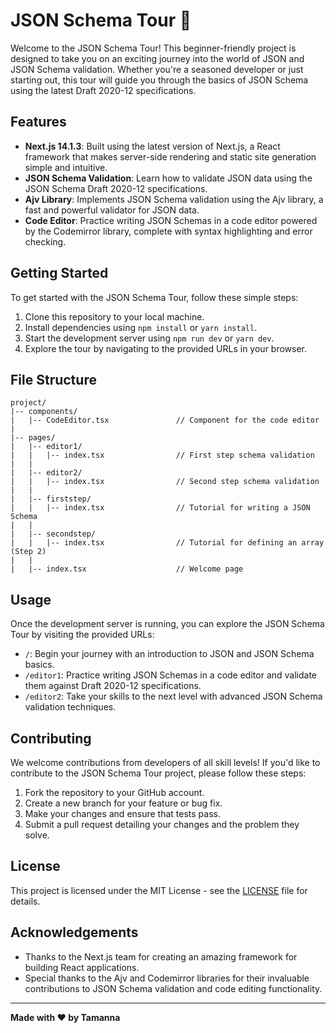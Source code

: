 # JSON Schema Tour 🚀

Welcome to the JSON Schema Tour! This beginner-friendly project is designed to take you on an exciting journey into the world of JSON and JSON Schema validation. Whether you're a seasoned developer or just starting out, this tour will guide you through the basics of JSON Schema using the latest Draft 2020-12 specifications.

## Features

- **Next.js 14.1.3**: Built using the latest version of Next.js, a React framework that makes server-side rendering and static site generation simple and intuitive.
- **JSON Schema Validation**: Learn how to validate JSON data using the JSON Schema Draft 2020-12 specifications.
- **Ajv Library**: Implements JSON Schema validation using the Ajv library, a fast and powerful validator for JSON data.
- **Code Editor**: Practice writing JSON Schemas in a code editor powered by the Codemirror library, complete with syntax highlighting and error checking.

## Getting Started

To get started with the JSON Schema Tour, follow these simple steps:

1. Clone this repository to your local machine.
2. Install dependencies using `npm install` or `yarn install`.
3. Start the development server using `npm run dev` or `yarn dev`.
4. Explore the tour by navigating to the provided URLs in your browser.

   
## File Structure
```
project/
|-- components/
|   |-- CodeEditor.tsx               // Component for the code editor
|
|-- pages/
|   |-- editor1/
|   |   |-- index.tsx                // First step schema validation
|   |
|   |-- editor2/
|   |   |-- index.tsx                // Second step schema validation
|   |
|   |-- firststep/
|   |   |-- index.tsx                // Tutorial for writing a JSON Schema
|   |
|   |-- secondstep/
|   |   |-- index.tsx                // Tutorial for defining an array (Step 2)
|   |
|   |-- index.tsx                    // Welcome page
```
 



## Usage

Once the development server is running, you can explore the JSON Schema Tour by visiting the provided URLs:

- `/`: Begin your journey with an introduction to JSON and JSON Schema basics.
- `/editor1`: Practice writing JSON Schemas in a code editor and validate them against Draft 2020-12 specifications.
- `/editor2`: Take your skills to the next level with advanced JSON Schema validation techniques.

## Contributing

We welcome contributions from developers of all skill levels! If you'd like to contribute to the JSON Schema Tour project, please follow these steps:

1. Fork the repository to your GitHub account.
2. Create a new branch for your feature or bug fix.
3. Make your changes and ensure that tests pass.
4. Submit a pull request detailing your changes and the problem they solve.

## License

This project is licensed under the MIT License - see the [LICENSE](LICENSE) file for details.

## Acknowledgements

- Thanks to the Next.js team for creating an amazing framework for building React applications.
- Special thanks to the Ajv and Codemirror libraries for their invaluable contributions to JSON Schema validation and code editing functionality.

---
**Made with ❤️ by Tamanna**

